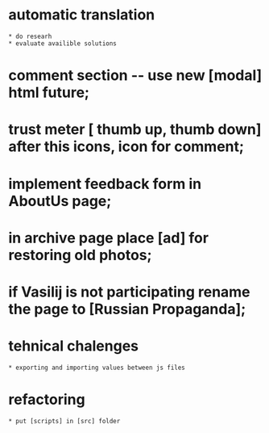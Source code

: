 # automatic translation
    * do researh
    * evaluate availible solutions

# comment section -- use new [modal] html future;
# trust meter [ thumb up, thumb down] after this icons, icon for comment;
# implement feedback form in AboutUs page;
# in archive page place [ad] for restoring old photos;
# if Vasilij is not participating rename the page to [Russian Propaganda];

# tehnical chalenges
    * exporting and importing values between js files


# refactoring
    * put [scripts] in [src] folder
